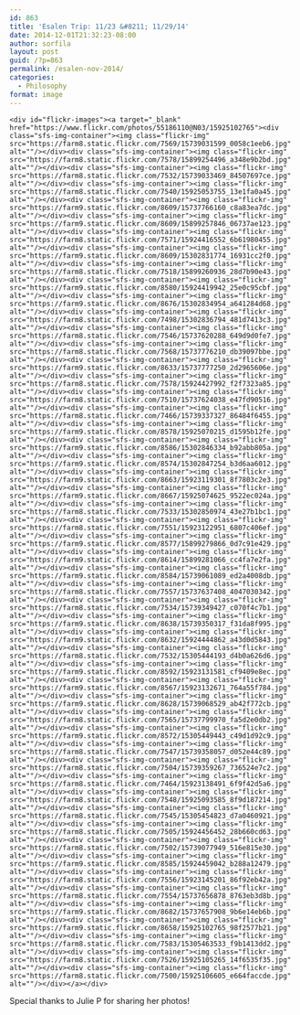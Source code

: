 ```yaml
---
id: 863
title: 'Esalen Trip: 11/23 &#8211; 11/29/14'
date: 2014-12-01T21:32:23-08:00
author: sorfila
layout: post
guid: /?p=863
permalink: /esalen-nov-2014/
categories:
  - Philosophy
format: image
---
```

    <div id="flickr-images"><a target="_blank" href="https://www.flickr.com/photos/55186110@N03/15925102765"><div class="sfs-img-container"><img class="flickr-img" src="https://farm8.static.flickr.com/7569/15739031599_0058c1eeb6.jpg" alt=""/></div><div class="sfs-img-container"><img class="flickr-img" src="https://farm8.static.flickr.com/7578/15899254496_a348e9b2bd.jpg" alt=""/></div><div class="sfs-img-container"><img class="flickr-img" src="https://farm8.static.flickr.com/7532/15739033469_84507697ce.jpg" alt=""/></div><div class="sfs-img-container"><img class="flickr-img" src="https://farm8.static.flickr.com/7540/15925053755_13e1fa0a45.jpg" alt=""/></div><div class="sfs-img-container"><img class="flickr-img" src="https://farm9.static.flickr.com/8609/15737766160_c8a83ea7dc.jpg" alt=""/></div><div class="sfs-img-container"><img class="flickr-img" src="https://farm9.static.flickr.com/8609/15899257846_06737ae123.jpg" alt=""/></div><div class="sfs-img-container"><img class="flickr-img" src="https://farm8.static.flickr.com/7571/15924416552_6b61980455.jpg" alt=""/></div><div class="sfs-img-container"><img class="flickr-img" src="https://farm9.static.flickr.com/8609/15302831774_16931cc2f0.jpg" alt=""/></div><div class="sfs-img-container"><img class="flickr-img" src="https://farm8.static.flickr.com/7518/15899260936_28d7b90e43.jpg" alt=""/></div><div class="sfs-img-container"><img class="flickr-img" src="https://farm9.static.flickr.com/8580/15924419942_25e0c95cbf.jpg" alt=""/></div><div class="sfs-img-container"><img class="flickr-img" src="https://farm9.static.flickr.com/8676/15302834954_a641284d68.jpg" alt=""/></div><div class="sfs-img-container"><img class="flickr-img" src="https://farm8.static.flickr.com/7498/15302836794_481d7413c3.jpg" alt=""/></div><div class="sfs-img-container"><img class="flickr-img" src="https://farm8.static.flickr.com/7546/15737620288_649d9d0fe7.jpg" alt=""/></div><div class="sfs-img-container"><img class="flickr-img" src="https://farm8.static.flickr.com/7568/15737776210_db39097bbe.jpg" alt=""/></div><div class="sfs-img-container"><img class="flickr-img" src="https://farm9.static.flickr.com/8633/15737777250_2d2965606e.jpg" alt=""/></div><div class="sfs-img-container"><img class="flickr-img" src="https://farm8.static.flickr.com/7578/15924427992_f2f7323a85.jpg" alt=""/></div><div class="sfs-img-container"><img class="flickr-img" src="https://farm8.static.flickr.com/7510/15737624038_e47fd90516.jpg" alt=""/></div><div class="sfs-img-container"><img class="flickr-img" src="https://farm8.static.flickr.com/7466/15739337327_86484f6455.jpg" alt=""/></div><div class="sfs-img-container"><img class="flickr-img" src="https://farm9.static.flickr.com/8578/15925070215_d1595b12fe.jpg" alt=""/></div><div class="sfs-img-container"><img class="flickr-img" src="https://farm9.static.flickr.com/8586/15302846334_b92abb805a.jpg" alt=""/></div><div class="sfs-img-container"><img class="flickr-img" src="https://farm9.static.flickr.com/8574/15302847254_b3d6aa6012.jpg" alt=""/></div><div class="sfs-img-container"><img class="flickr-img" src="https://farm9.static.flickr.com/8663/15923119301_8f7803c2e3.jpg" alt=""/></div><div class="sfs-img-container"><img class="flickr-img" src="https://farm9.static.flickr.com/8667/15925074625_9522ec024a.jpg" alt=""/></div><div class="sfs-img-container"><img class="flickr-img" src="https://farm8.static.flickr.com/7533/15302850974_43e27b1bc1.jpg" alt=""/></div><div class="sfs-img-container"><img class="flickr-img" src="https://farm8.static.flickr.com/7551/15923122951_6807c406ef.jpg" alt=""/></div><div class="sfs-img-container"><img class="flickr-img" src="https://farm9.static.flickr.com/8577/15899279866_0d7c91e429.jpg" alt=""/></div><div class="sfs-img-container"><img class="flickr-img" src="https://farm9.static.flickr.com/8614/15899281066_cc4fa7e2fa.jpg" alt=""/></div><div class="sfs-img-container"><img class="flickr-img" src="https://farm9.static.flickr.com/8584/15739061089_ed2a4008db.jpg" alt=""/></div><div class="sfs-img-container"><img class="flickr-img" src="https://farm8.static.flickr.com/7557/15737637408_4047030342.jpg" alt=""/></div><div class="sfs-img-container"><img class="flickr-img" src="https://farm8.static.flickr.com/7534/15739349427_c070f4c7b1.jpg" alt=""/></div><div class="sfs-img-container"><img class="flickr-img" src="https://farm9.static.flickr.com/8638/15739350317_f31da8f995.jpg" alt=""/></div><div class="sfs-img-container"><img class="flickr-img" src="https://farm9.static.flickr.com/8632/15924444862_a43d0d5843.jpg" alt=""/></div><div class="sfs-img-container"><img class="flickr-img" src="https://farm8.static.flickr.com/7532/15305444193_d4b0a626d6.jpg" alt=""/></div><div class="sfs-img-container"><img class="flickr-img" src="https://farm9.static.flickr.com/8592/15923131581_cf9409e8ec.jpg" alt=""/></div><div class="sfs-img-container"><img class="flickr-img" src="https://farm9.static.flickr.com/8567/15923132671_764a55f784.jpg" alt=""/></div><div class="sfs-img-container"><img class="flickr-img" src="https://farm9.static.flickr.com/8628/15739068529_ab42f772cb.jpg" alt=""/></div><div class="sfs-img-container"><img class="flickr-img" src="https://farm8.static.flickr.com/7565/15737799970_fa5d2e0db2.jpg" alt=""/></div><div class="sfs-img-container"><img class="flickr-img" src="https://farm9.static.flickr.com/8572/15305449443_c49d1d92c9.jpg" alt=""/></div><div class="sfs-img-container"><img class="flickr-img" src="https://farm8.static.flickr.com/7547/15739358057_d052e44c89.jpg" alt=""/></div><div class="sfs-img-container"><img class="flickr-img" src="https://farm8.static.flickr.com/7504/15739359267_736524e7c2.jpg" alt=""/></div><div class="sfs-img-container"><img class="flickr-img" src="https://farm8.static.flickr.com/7464/15923138491_6f9f42d5a6.jpg" alt=""/></div><div class="sfs-img-container"><img class="flickr-img" src="https://farm8.static.flickr.com/7548/15925093585_8f9d187214.jpg" alt=""/></div><div class="sfs-img-container"><img class="flickr-img" src="https://farm8.static.flickr.com/7545/15305454823_d7a0460921.jpg" alt=""/></div><div class="sfs-img-container"><img class="flickr-img" src="https://farm8.static.flickr.com/7505/15924456452_28b660cd63.jpg" alt=""/></div><div class="sfs-img-container"><img class="flickr-img" src="https://farm8.static.flickr.com/7502/15739077949_516e815e30.jpg" alt=""/></div><div class="sfs-img-container"><img class="flickr-img" src="https://farm9.static.flickr.com/8585/15924459042_b288a12479.jpg" alt=""/></div><div class="sfs-img-container"><img class="flickr-img" src="https://farm8.static.flickr.com/7556/15923145201_86f92eb42a.jpg" alt=""/></div><div class="sfs-img-container"><img class="flickr-img" src="https://farm8.static.flickr.com/7554/15737656878_8763eb3d8b.jpg" alt=""/></div><div class="sfs-img-container"><img class="flickr-img" src="https://farm9.static.flickr.com/8682/15737657908_9b6e14eb6b.jpg" alt=""/></div><div class="sfs-img-container"><img class="flickr-img" src="https://farm9.static.flickr.com/8658/15925102765_98f2577b21.jpg" alt=""/></div><div class="sfs-img-container"><img class="flickr-img" src="https://farm8.static.flickr.com/7583/15305463533_f9b1413dd2.jpg" alt=""/></div><div class="sfs-img-container"><img class="flickr-img" src="https://farm8.static.flickr.com/7526/15925105265_14f6535f35.jpg" alt=""/></div><div class="sfs-img-container"><img class="flickr-img" src="https://farm8.static.flickr.com/7500/15925106605_e664faccde.jpg" alt=""/></div></a></div>

Special thanks to Julie P for sharing her photos!
